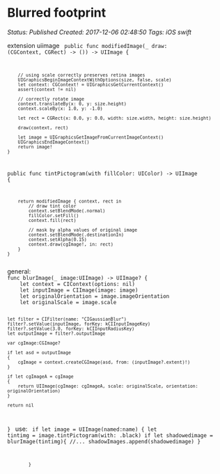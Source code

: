 # Blurred footprint

_Status: Published_
_Created: 2017-12-06 02:48:50_
_Tags: iOS swift_

extension uiimage
<code>
public func modifiedImage(_ draw: (CGContext, CGRect) -> ()) -> UIImage {
        
        // using scale correctly preserves retina images
        UIGraphicsBeginImageContextWithOptions(size, false, scale)
        let context: CGContext! = UIGraphicsGetCurrentContext()
        assert(context != nil)
        
        // correctly rotate image
        context.translateBy(x: 0, y: size.height)
        context.scaleBy(x: 1.0, y: -1.0)
        
        let rect = CGRect(x: 0.0, y: 0.0, width: size.width, height: size.height)
        
        draw(context, rect)
        
        let image = UIGraphicsGetImageFromCurrentImageContext()
        UIGraphicsEndImageContext()
        return image!
    }
public func tintPictogram(with fillColor: UIColor) -> UIImage {
        
        return modifiedImage { context, rect in
            // draw tint color
            context.setBlendMode(.normal)
            fillColor.setFill()
            context.fill(rect)
            
            // mask by alpha values of original image
            context.setBlendMode(.destinationIn)
            context.setAlpha(0.15)
            context.draw(cgImage!, in: rect)
        }
    }

</code>
general:
<code>
func blurImage(_ image:UIImage) -> UIImage? {
    let context = CIContext(options: nil)
    let inputImage = CIImage(image: image)
    let originalOrientation = image.imageOrientation
    let originalScale = image.scale
    
    let filter = CIFilter(name: "CIGaussianBlur")
    filter?.setValue(inputImage, forKey: kCIInputImageKey)
    filter?.setValue(3.0, forKey: kCIInputRadiusKey)
    let outputImage = filter?.outputImage
    
    var cgImage:CGImage?
    
    if let asd = outputImage
    {
        cgImage = context.createCGImage(asd, from: (inputImage?.extent)!)
    }
    
    if let cgImageA = cgImage
    {
        return UIImage(cgImage: cgImageA, scale: originalScale, orientation: originalOrientation)
    }
    
    return nil
}
</code>
use:
<code>
if let image = UIImage(named:name)
            {
                 let tintimg = image.tintPictogram(with: .black)
                if let shadowedimage = blurImage(tintimg){
                //...    shadowImages.append(shadowedimage)
                }
                
            }
</code>